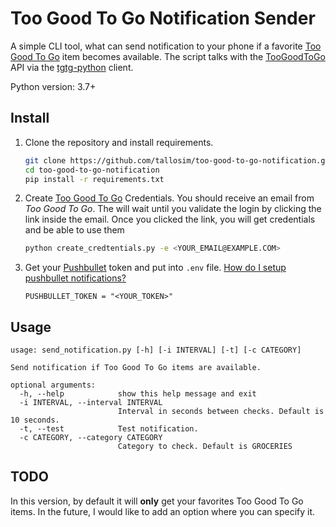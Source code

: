 # Too Good To Go Notification Sender

A simple CLI tool, what can send notification to your phone if a favorite [Too Good To Go](https://toogoodtogo.com/) item becomes available.
The script talks with the [TooGoodToGo](https://toogoodtogo.com/) API via the [tgtg-python](https://github.com/ahivert/tgtg-python) client.

Python version: 3.7+

## Install

1. Clone the repository and install requirements.

    ```bash
    git clone https://github.com/tallosim/too-good-to-go-notification.git
    cd too-good-to-go-notification
    pip install -r requirements.txt
    ```

2. Create [Too Good To Go](https://toogoodtogo.com/) Credentials.
    You should receive an email from *Too Good To Go*. The will wait until you validate the login by clicking the link inside the email.
    Once you clicked the link, you will get credentials and be able to use them

    ```bash
    python create_credtentials.py -e <YOUR_EMAIL@EXAMPLE.COM>
    ```

3. Get your [Pushbullet](https://www.pushbullet.com/) token and put into `.env` file.
    [How do I setup pushbullet notifications?](https://myspool.com/content/how-do-i-setup-pushbullet-notifications)
  
    ```env
    PUSHBULLET_TOKEN = "<YOUR_TOKEN>"
    ```

## Usage

```text
usage: send_notification.py [-h] [-i INTERVAL] [-t] [-c CATEGORY]

Send notification if Too Good To Go items are available.

optional arguments:
  -h, --help            show this help message and exit
  -i INTERVAL, --interval INTERVAL
                        Interval in seconds between checks. Default is 10 seconds.
  -t, --test            Test notification.
  -c CATEGORY, --category CATEGORY
                        Category to check. Default is GROCERIES
```

## TODO

In this version, by default it will **only** get your favorites Too Good To Go items. In the future, I would like to add an option where you can specify it.
